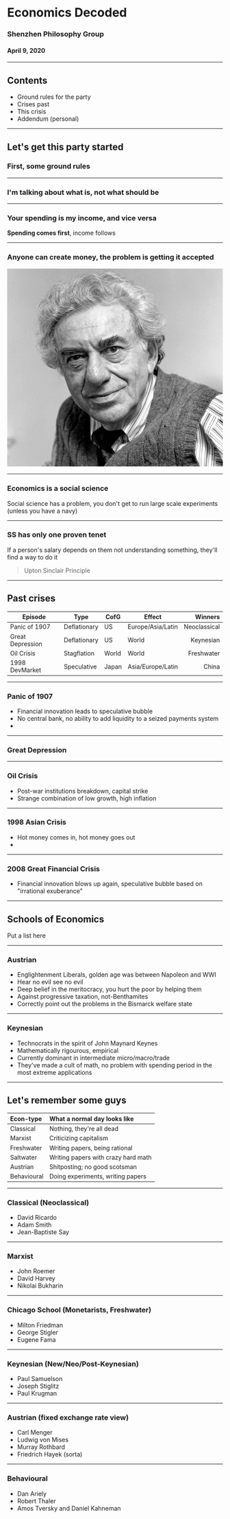 # Economics Decoded

### Shenzhen Philosophy Group
#### April 9, 2020

---

## Contents

* Ground rules for the party
* Crises past
* This crisis
* Addendum (personal)

---

## Let's get this party started

### First, some ground rules

----

### I'm talking about what is, not what should be

----

### Your spending is my income, and vice versa

__Spending comes first__, income follows

----

### Anyone can create money, the problem is getting it accepted

![Hyman Minsky](./img/minsky.jpg)

----

### Economics is a social science

Social science has a problem, you don't get to run large scale experiments (unless you have a navy)

----

### SS has only one proven tenet

If a person's salary depends on them not understanding something, they'll find a way to do it
> Upton Sinclair Principle

---

## Past crises

| Episode            | Type | CofG   | Effect       | Winners |
| -------- |-----|-------|-------------|---------:|
| Panic of 1907 |Deflationary|US|Europe/Asia/Latin|Neoclassical |
| Great Depression |Deflationary|US|World|Keynesian |
| Oil Crisis |Stagflation|World|World|Freshwater |
| 1998 DevMarket | Speculative | Japan | Asia/Europe/Latin | China    |


----

### Panic of 1907

- Financial innovation leads to speculative bubble
- No central bank, no ability to add liquidity to a seized payments system
- 

----

### Great Depression


----

### Oil Crisis

- Post-war institutions breakdown, capital strike
- Strange combination of low growth, high inflation

----

### 1998 Asian Crisis

- Hot money comes in, hot money goes out
- 

----

### 2008 Great Financial Crisis

- Financial innovation blows up again, speculative bubble based on "irrational exuberance"

---

## Schools of Economics

Put a list here

----

### Austrian

* Englightenment Liberals, golden age was between Napoleon and WWI
* Hear no evil see no evil
* Deep belief in the meritocracy, you hurt the poor by helping them
* Against progressive taxation, not-Benthamites
* Correctly point out the problems in the Bismarck welfare state

----

### Keynesian

* Technocrats in the spirit of John Maynard Keynes
* Mathematically rigourous, empirical
* Currently dominant in intermediate micro/macro/trade
* They've made a cult of math, no problem with spending period in the most extreme applications

---

## Let's remember some guys

| Econ-type | What a normal day looks like |
|:---------|:-------------|
| Classical | Nothing, they're all dead      |
| Marxist   | Criticizing capitalism         |
| Freshwater| Writing papers, being rational |
| Saltwater | Writing papers with crazy hard math |
| Austrian  | Shitposting; no good scotsman |
| Behavioural | Doing experiments, writing papers |

----

### Classical (Neoclassical)
* David Ricardo
* Adam Smith
* Jean-Baptiste Say

----

### Marxist
* John Roemer
* David Harvey
* Nikolai Bukharin

----

### Chicago School (Monetarists, Freshwater)
* Milton Friedman
* George Stigler
* Eugene Fama

----

### Keynesian (New/Neo/Post-Keynesian)
* Paul Samuelson
* Joseph Stiglitz
* Paul Krugman

----

### Austrian (fixed exchange rate view)
* Carl Menger
* Ludwig von Mises
* Murray Rothbard
* Friedrich Hayek (sorta)

----

### Behavioural
* Dan Ariely
* Robert Thaler
* Amos Tversky and Daniel Kahneman